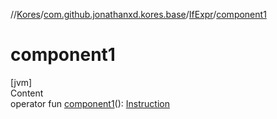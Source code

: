 //[Kores](../../index.md)/[com.github.jonathanxd.kores.base](../index.md)/[IfExpr](index.md)/[component1](component1.md)



# component1  
[jvm]  
Content  
operator fun [component1](component1.md)(): [Instruction](../../com.github.jonathanxd.kores/-instruction/index.md)  



